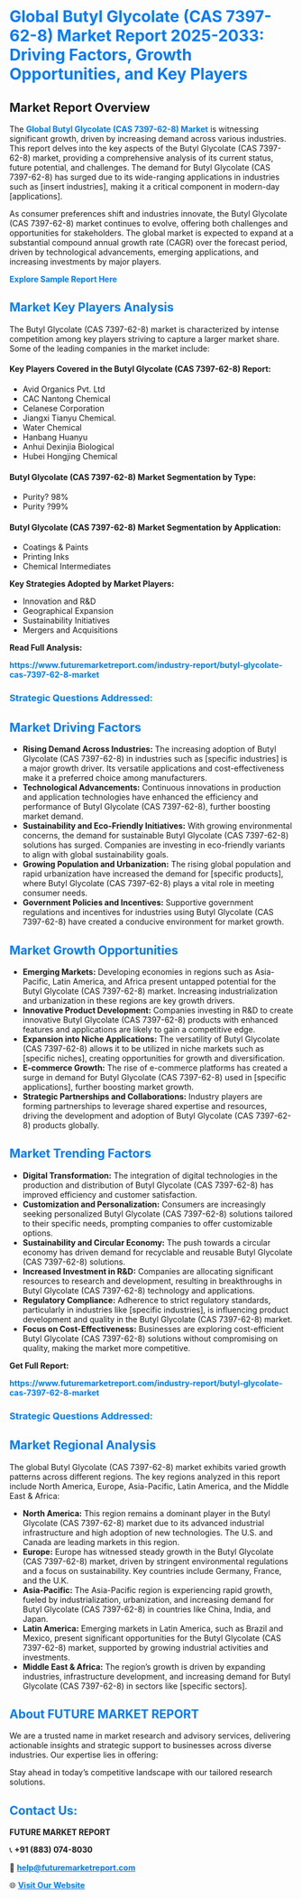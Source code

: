 <h1 style="color: #007BFF;">Global Butyl Glycolate (CAS 7397-62-8) Market Report 2025-2033: Driving Factors, Growth Opportunities, and Key Players</h1>

<section id="overview">
<h2>Market Report Overview</h2>
<p>The <a href="https://www.futuremarketreport.com/industry-report/butyl-glycolate-cas-7397-62-8-market" style="color: #007BFF; text-decoration: none;"><strong>Global Butyl Glycolate (CAS 7397-62-8) Market</strong></a> is witnessing significant growth, driven by increasing demand across various industries. This report delves into the key aspects of the Butyl Glycolate (CAS 7397-62-8) market, providing a comprehensive analysis of its current status, future potential, and challenges. The demand for Butyl Glycolate (CAS 7397-62-8) has surged due to its wide-ranging applications in industries such as [insert industries], making it a critical component in modern-day [applications].</p>
<p>As consumer preferences shift and industries innovate, the Butyl Glycolate (CAS 7397-62-8) market continues to evolve, offering both challenges and opportunities for stakeholders. The global market is expected to expand at a substantial compound annual growth rate (CAGR) over the forecast period, driven by technological advancements, emerging applications, and increasing investments by major players.</p>
</section>

<section id="overview">
<p><a href="https://www.futuremarketreport.com/request-sample/reportId=27686" style="color: #007BFF; text-decoration: none;"><strong>Explore Sample Report Here</strong></a></p>
</section>

<section id="key-players">
<h2 style="color: #007BFF;">Market Key Players Analysis</h2>
<p>The Butyl Glycolate (CAS 7397-62-8) market is characterized by intense competition among key players striving to capture a larger market share. Some of the leading companies in the market include:</p>
<h4>Key Players Covered in the Butyl Glycolate (CAS 7397-62-8) Report:</h4>
<ul><li>Avid Organics Pvt. Ltd</li><li>CAC Nantong Chemical</li><li>Celanese Corporation</li><li>Jiangxi Tianyu Chemical.</li><li>Water Chemical</li><li>Hanbang Huanyu</li><li>Anhui Dexinjia Biological</li><li>Hubei Hongjing Chemical</li></ul>
<h4>Butyl Glycolate (CAS 7397-62-8) Market Segmentation by Type:</h4>
<ul><li>Purity? 98%</li><li>Purity ?99%</li></ul>

<h4>Butyl Glycolate (CAS 7397-62-8) Market Segmentation by Application:</h4>
<ul><li>Coatings &amp; Paints</li><li>Printing Inks</li><li>Chemical Intermediates</li></ul>
<p><strong>Key Strategies Adopted by Market Players:</strong></p>
<ul>
<li>Innovation and R&D</li>
<li>Geographical Expansion</li>
<li>Sustainability Initiatives</li>
<li>Mergers and Acquisitions</li>
</ul>
</section>

<section>
<p><strong>Read Full Analysis: </strong></p><a href="https://www.futuremarketreport.com/industry-report/butyl-glycolate-cas-7397-62-8-market" style="color: #007BFF; text-decoration: none;"><strong>https://www.futuremarketreport.com/industry-report/butyl-glycolate-cas-7397-62-8-market</strong></a>
<h3 style="color: #007BFF;">Strategic Questions Addressed:</h3>
</section>

<section id="driving-factors">
<h2 style="color: #007BFF;">Market Driving Factors</h2>
<ul>
<li><strong>Rising Demand Across Industries:</strong> The increasing adoption of Butyl Glycolate (CAS 7397-62-8) in industries such as [specific industries] is a major growth driver. Its versatile applications and cost-effectiveness make it a preferred choice among manufacturers.</li>
<li><strong>Technological Advancements:</strong> Continuous innovations in production and application technologies have enhanced the efficiency and performance of Butyl Glycolate (CAS 7397-62-8), further boosting market demand.</li>
<li><strong>Sustainability and Eco-Friendly Initiatives:</strong> With growing environmental concerns, the demand for sustainable Butyl Glycolate (CAS 7397-62-8) solutions has surged. Companies are investing in eco-friendly variants to align with global sustainability goals.</li>
<li><strong>Growing Population and Urbanization:</strong> The rising global population and rapid urbanization have increased the demand for [specific products], where Butyl Glycolate (CAS 7397-62-8) plays a vital role in meeting consumer needs.</li>
<li><strong>Government Policies and Incentives:</strong> Supportive government regulations and incentives for industries using Butyl Glycolate (CAS 7397-62-8) have created a conducive environment for market growth.</li>
</ul>
</section>

<section id="growth-opportunities">
<h2 style="color: #007BFF;">Market Growth Opportunities</h2>
<ul>
<li><strong>Emerging Markets:</strong> Developing economies in regions such as Asia-Pacific, Latin America, and Africa present untapped potential for the Butyl Glycolate (CAS 7397-62-8) market. Increasing industrialization and urbanization in these regions are key growth drivers.</li>
<li><strong>Innovative Product Development:</strong> Companies investing in R&D to create innovative Butyl Glycolate (CAS 7397-62-8) products with enhanced features and applications are likely to gain a competitive edge.</li>
<li><strong>Expansion into Niche Applications:</strong> The versatility of Butyl Glycolate (CAS 7397-62-8) allows it to be utilized in niche markets such as [specific niches], creating opportunities for growth and diversification.</li>
<li><strong>E-commerce Growth:</strong> The rise of e-commerce platforms has created a surge in demand for Butyl Glycolate (CAS 7397-62-8) used in [specific applications], further boosting market growth.</li>
<li><strong>Strategic Partnerships and Collaborations:</strong> Industry players are forming partnerships to leverage shared expertise and resources, driving the development and adoption of Butyl Glycolate (CAS 7397-62-8) products globally.</li>
</ul>
</section>

<section id="trending-factors">
<h2 style="color: #007BFF;">Market Trending Factors</h2>
<ul>
<li><strong>Digital Transformation:</strong> The integration of digital technologies in the production and distribution of Butyl Glycolate (CAS 7397-62-8) has improved efficiency and customer satisfaction.</li>
<li><strong>Customization and Personalization:</strong> Consumers are increasingly seeking personalized Butyl Glycolate (CAS 7397-62-8) solutions tailored to their specific needs, prompting companies to offer customizable options.</li>
<li><strong>Sustainability and Circular Economy:</strong> The push towards a circular economy has driven demand for recyclable and reusable Butyl Glycolate (CAS 7397-62-8) solutions.</li>
<li><strong>Increased Investment in R&D:</strong> Companies are allocating significant resources to research and development, resulting in breakthroughs in Butyl Glycolate (CAS 7397-62-8) technology and applications.</li>
<li><strong>Regulatory Compliance:</strong> Adherence to strict regulatory standards, particularly in industries like [specific industries], is influencing product development and quality in the Butyl Glycolate (CAS 7397-62-8) market.</li>
<li><strong>Focus on Cost-Effectiveness:</strong> Businesses are exploring cost-efficient Butyl Glycolate (CAS 7397-62-8) solutions without compromising on quality, making the market more competitive.</li>
</ul>
</section>

<section>
<p><strong>Get Full Report: </strong></p><a href="https://www.futuremarketreport.com/industry-report/butyl-glycolate-cas-7397-62-8-market" style="color: #007BFF; text-decoration: none;"><strong>https://www.futuremarketreport.com/industry-report/butyl-glycolate-cas-7397-62-8-market</strong></a>
<h3 style="color: #007BFF;">Strategic Questions Addressed:</h3>
</section>


<section id="regional-analysis">
<h2 style="color: #007BFF;">Market Regional Analysis</h2>
<p>The global Butyl Glycolate (CAS 7397-62-8) market exhibits varied growth patterns across different regions. The key regions analyzed in this report include North America, Europe, Asia-Pacific, Latin America, and the Middle East & Africa:</p>
<ul>
<li><strong>North America:</strong> This region remains a dominant player in the Butyl Glycolate (CAS 7397-62-8) market due to its advanced industrial infrastructure and high adoption of new technologies. The U.S. and Canada are leading markets in this region.</li>
<li><strong>Europe:</strong> Europe has witnessed steady growth in the Butyl Glycolate (CAS 7397-62-8) market, driven by stringent environmental regulations and a focus on sustainability. Key countries include Germany, France, and the U.K.</li>
<li><strong>Asia-Pacific:</strong> The Asia-Pacific region is experiencing rapid growth, fueled by industrialization, urbanization, and increasing demand for Butyl Glycolate (CAS 7397-62-8) in countries like China, India, and Japan.</li>
<li><strong>Latin America:</strong> Emerging markets in Latin America, such as Brazil and Mexico, present significant opportunities for the Butyl Glycolate (CAS 7397-62-8) market, supported by growing industrial activities and investments.</li>
<li><strong>Middle East & Africa:</strong> The region’s growth is driven by expanding industries, infrastructure development, and increasing demand for Butyl Glycolate (CAS 7397-62-8) in sectors like [specific sectors].</li>
</ul>
</section>

<footer>
<h2 style="color: #007BFF;">About FUTURE MARKET REPORT</h2>
<p>We are a trusted name in market research and advisory services, delivering actionable insights and strategic support to businesses across diverse industries. Our expertise lies in offering:</p>

<p>Stay ahead in today’s competitive landscape with our tailored research solutions.</p>

<h2 style="color: #007BFF;">Contact Us:</h2>
<p><strong>FUTURE MARKET REPORT</strong></p>
<p>📞 <strong>+91 (883) 074-8030</strong></p>
<p>📧 <strong><a href="mailto:help@futuremarketreport.com" style="color: #007BFF;">help@futuremarketreport.com</a></strong></p>
<p>🌐 <strong><a href="https://www.futuremarketreport.com/" style="color: #007BFF;">Visit Our Website</a></strong></p>
</footer>